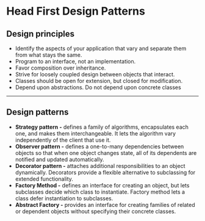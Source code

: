 # Head First Design Patterns

## Design principles

- Identify the aspects of your application that vary and separate them from what stays the same.
- Program to an interface, not an implementation.
- Favor composition over inheritance.
- Strive for loosely coupled design between objects that interact.
- Classes should be open for extension, but closed for modification.
- Depend upon abstractions. Do not depend upon concrete classes

---
## Design patterns

- **Strategy pattern -** defines a family of algorithms, encapsulates each one, and makes them interchangeable. It lets the algorithm vary independently of the client that use it.
- **Observer pattern -** defines a one-to-many dependencies between objects so that when one object changes state, all of its dependents are notified and updated automatically.
- **Decorator pattern -** attaches additional responsibilities to an object dynamically. Decorators provide a flexible alternative to subclassing for extended functionality.
- **Factory Method -** defines an interface for creating an object, but lets subclasses decide which class to instantiate. Factory method lets a class defer instantiation to subclasses. 
- **Abstract Factory -** provides an interface for creating families of related or dependent objects without specifying their concrete classes.